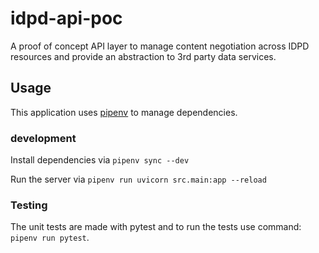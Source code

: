 # idpd-api-poc
A proof of concept API layer to manage content negotiation across IDPD resources and provide an abstraction to 3rd party data services.

## Usage

This application uses [pipenv](https://pypi.org/project/pipenv/) to manage dependencies.

### development

Install dependencies via `pipenv sync --dev`

Run the server via `pipenv run uvicorn src.main:app --reload`

### Testing

The unit tests are made with pytest and to run the tests use command: `pipenv run pytest`.
